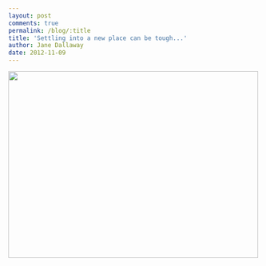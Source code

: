 ```yaml
---
layout: post
comments: true
permalink: /blog/:title
title: 'Settling into a new place can be tough...'
author: Jane Dallaway
date: 2012-11-09
---
```


<div>
<a href="http://static.skitters.dallaway.com/AGphoto.JPG">
<img width="500" src="http://static.skitters.dallaway.com/AGphoto.JPG.500.JPG" height="374">
</a>
</div>


 
    
